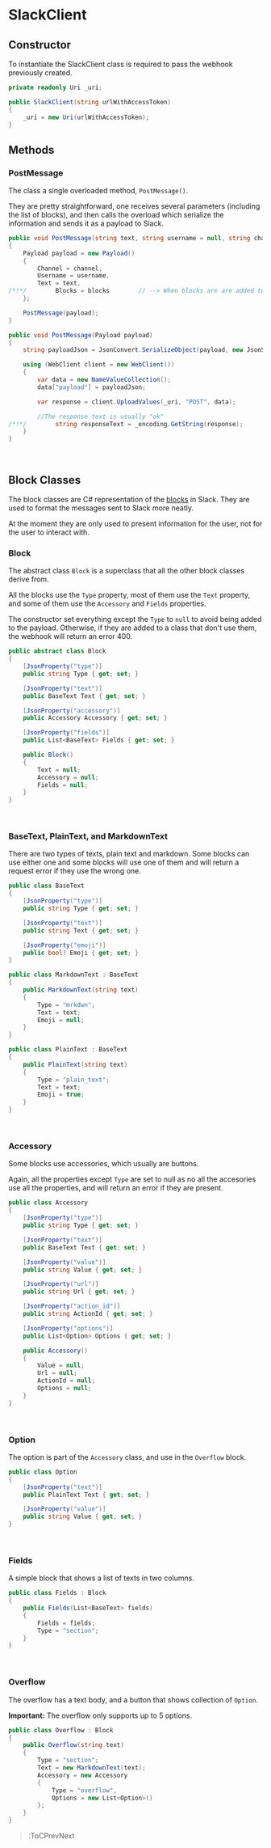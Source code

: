 # SlackClient

## Constructor

To instantiate the SlackClient class is required to pass the webhook previously created.

```csharp | SlackClient.cs
private readonly Uri _uri;

public SlackClient(string urlWithAccessToken)
{
    _uri = new Uri(urlWithAccessToken);
}
```

## Methods

### PostMessage

The class a single overloaded method, `PostMessage()`.

They are pretty straightforward, one receives several parameters (including the list of blocks), and then calls the overload which serialize the information and sends it as a payload to Slack.

```csharp | SlackClient.cs
public void PostMessage(string text, string username = null, string channel = null, List<Block> blocks = null)
{
    Payload payload = new Payload()
    {
        Channel = channel,
        Username = username,
        Text = text,
/*!*/        Blocks = blocks		// --> When blocks are are added to the payload, the Text parameter is used for the toast notification
    };

    PostMessage(payload);
}
```

```csharp | SlackClient.cs
public void PostMessage(Payload payload)
{
    string payloadJson = JsonConvert.SerializeObject(payload, new JsonSerializerSettings { NullValueHandling = NullValueHandling.Ignore });

    using (WebClient client = new WebClient())
    {
        var data = new NameValueCollection();
        data["payload"] = payloadJson;

        var response = client.UploadValues(_uri, "POST", data);

        //The response text is usually "ok"
/*!*/        string responseText = _encoding.GetString(response);		// --> Sadly the response of a webhook does not return the timestamp, therefore, it can't be replied to 
    }
}
```

<br>

## Block Classes

The block classes are C# representation of the [blocks](https://api.slack.com/block-kit) in Slack. They are used to format the messages sent to Slack more neatly.

At the moment they are only used to present information for the user, not for the user to interact with.

### Block

The abstract class `Block` is a superclass that all the other block classes derive from.

All the blocks use the `Type` property, most of them use the `Text` property, and some of them use the `Accessory` and `Fields` properties.

The constructor set everything except the `Type` to `null` to avoid being added to the payload. Otherwise, if they are added to a class that don't use them, the webhook will return an error 400.

```csharp | SlackClient.cs
public abstract class Block
{
    [JsonProperty("type")]
    public string Type { get; set; }

    [JsonProperty("text")]
    public BaseText Text { get; set; }

    [JsonProperty("accessory")]
    public Accessory Accessory { get; set; }

    [JsonProperty("fields")]
    public List<BaseText> Fields { get; set; }

    public Block()
    {
        Text = null;
        Accessory = null;
        Fields = null;
    }
}
```

<br>

### BaseText, PlainText, and MarkdownText

There are two types of texts, plain text and markdown. Some blocks can use either one and some blocks will use one of them and will return a request error if they use the wrong one.


```csharp | SlackClient.cs
public class BaseText
{
    [JsonProperty("type")]
    public string Type { get; set; }

    [JsonProperty("text")]
    public string Text { get; set; }

    [JsonProperty("emoji")]
    public bool? Emoji { get; set; }
}

public class MarkdownText : BaseText
{
    public MarkdownText(string text)
    {
        Type = "mrkdwn";
        Text = text;
        Emoji = null;
    }
}

public class PlainText : BaseText
{
    public PlainText(string text)
    {
        Type = "plain_text";
        Text = text;
        Emoji = true;
    }
}
```

<br>

### Accessory

Some blocks use accessories, which usually are buttons.

Again, all the properties except `Type` are set to null as no all the accesories use all the properties, and will return an error if they are present.

```csharp | SlackClient.cs
public class Accessory
{
    [JsonProperty("type")]
    public string Type { get; set; }

    [JsonProperty("text")]
    public BaseText Text { get; set; }

    [JsonProperty("value")]
    public string Value { get; set; }

    [JsonProperty("url")]
    public string Url { get; set; }

    [JsonProperty("action_id")]
    public string ActionId { get; set; }

    [JsonProperty("options")]
    public List<Option> Options { get; set; }

    public Accessory()
    {
        Value = null;
        Url = null;
        ActionId = null;
        Options = null;
    }
}
```

<br>

### Option

The option is part of the `Accessory` class, and use in the `Overflow` block.

```csharp | SlackClient.cs
public class Option
{
    [JsonProperty("text")]
    public PlainText Text { get; set; }

    [JsonProperty("value")]
    public string Value { get; set; }
}
```

<br>

### Fields

A simple block that shows a list of texts in two columns.

```csharp | SlackClient.cs
public class Fields : Block
{
    public Fields(List<BaseText> fields)
    {
        Fields = fields;
        Type = "section";
    }
}
```

<br>

### Overflow

The overflow has a text body, and a button that shows collection of `Option`.

**Important:** The overflow only supports up to 5 options.

```csharp | SlackClient.cs
public class Overflow : Block
{   
    public Overflow(string text)
    {
        Type = "section";
        Text = new MarkdownText(text);
        Accessory = new Accessory
        {
            Type = "overflow",
            Options = new List<Option>()
        };
    }
}
```



> :ToCPrevNext